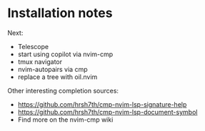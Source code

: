 # Installation notes

Next:
* Telescope
* start using copilot via nvim-cmp
* tmux navigator
* nvim-autopairs via cmp
* replace a tree with oil.nvim

Other interesting completion sources:
* https://github.com/hrsh7th/cmp-nvim-lsp-signature-help
* https://github.com/hrsh7th/cmp-nvim-lsp-document-symbol
* Find more on the nvim-cmp wiki
